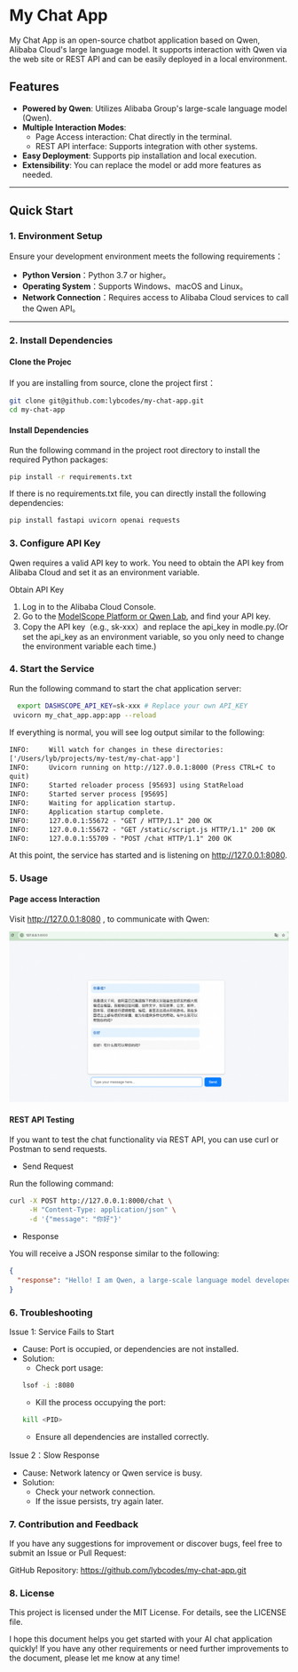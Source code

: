 # My Chat App

My Chat App is an open-source chatbot application based on Qwen, Alibaba Cloud's large language model. It supports interaction with Qwen via the web site or REST API and can be easily deployed in a local environment.

## Features

- **Powered by Qwen**: Utilizes Alibaba Group's large-scale language model (Qwen).
- **Multiple Interaction Modes**:
  - Page Access interaction: Chat directly in the terminal.
  - REST API interface: Supports integration with other systems.
- **Easy Deployment**: Supports pip installation and local execution.
- **Extensibility**: You can replace the model or add more features as needed.

---

## Quick Start

### **1. Environment Setup**

Ensure your development environment meets the following requirements：
- **Python Version**：Python 3.7 or higher。
- **Operating System**：Supports Windows、macOS and Linux。
- **Network Connection**：Requires access to Alibaba Cloud services to call the Qwen API。

---

### **2. Install Dependencies**

#### **Clone the Projec**
If you are installing from source, clone the project first：
```bash
git clone git@github.com:lybcodes/my-chat-app.git
cd my-chat-app
```
#### **Install Dependencies**
Run the following command in the project root directory to install the required Python packages:
```bash
pip install -r requirements.txt
```
If there is no requirements.txt file, you can directly install the following dependencies:
```bash
pip install fastapi uvicorn openai requests
```

### **3. Configure API Key**

Qwen requires a valid API key to work. You need to obtain the API key from Alibaba Cloud and set it as an environment variable.

Obtain API Key

1. Log in to the Alibaba Cloud Console.
2. Go to the [ModelScope Platform or Qwen Lab](https://bailian.console.aliyun.com), and find your API key.
3. Copy the API key（e.g., sk-xxx）and replace the api_key in modle.py.(Or set the api_key as an environment variable, so you only need to change the environment variable each time.)

### **4. Start the Service**

Run the following command to start the chat application server:
```bash
  export DASHSCOPE_API_KEY=sk-xxx # Replace your own API_KEY
 uvicorn my_chat_app.app:app --reload
```
If everything is normal, you will see log output similar to the following:
```text
INFO:     Will watch for changes in these directories: ['/Users/lyb/projects/my-test/my-chat-app']
INFO:     Uvicorn running on http://127.0.0.1:8000 (Press CTRL+C to quit)
INFO:     Started reloader process [95693] using StatReload
INFO:     Started server process [95695]
INFO:     Waiting for application startup.
INFO:     Application startup complete.
INFO:     127.0.0.1:55672 - "GET / HTTP/1.1" 200 OK
INFO:     127.0.0.1:55672 - "GET /static/script.js HTTP/1.1" 200 OK
INFO:     127.0.0.1:55709 - "POST /chat HTTP/1.1" 200 OK
```
At this point, the service has started and is listening on http://127.0.0.1:8080.

### **5. Usage**

#### **Page access Interaction**
Visit http://127.0.0.1:8080 , to communicate with Qwen:

![pic](my_chat_app/static/img.png)

#### **REST API Testing**
If you want to test the chat functionality via REST API, you can use curl or Postman to send requests.

- Send Request

Run the following command:
```bash
curl -X POST http://127.0.0.1:8000/chat \
     -H "Content-Type: application/json" \
     -d '{"message": "你好"}'
```
- Response

You will receive a JSON response similar to the following:
```json
{
  "response": "Hello! I am Qwen, a large-scale language model developed by Alibaba Group. How can I assist you?"
}
````
### **6. Troubleshooting**
Issue 1: Service Fails to Start
- Cause: Port is occupied, or dependencies are not installed.
- Solution: 
    - Check port usage:
  ```bash
  lsof -i :8080
  ```
  - Kill the process occupying the port:
  ```bash
  kill <PID>
  ```
  - Ensure all dependencies are installed correctly.

Issue 2：Slow Response

- Cause: Network latency or Qwen service is busy.
- Solution:
    - Check your network connection.
    - If the issue persists, try again later.

### **7. Contribution and Feedback**
If you have any suggestions for improvement or discover bugs, feel free to submit an Issue or Pull Request:

GitHub Repository: https://github.com/lybcodes/my-chat-app.git

### **8. License**
This project is licensed under the MIT License. For details, see the LICENSE file.


I hope this document helps you get started with your AI chat application quickly! If you have any other requirements or need further improvements to the document, please let me know at any time!

